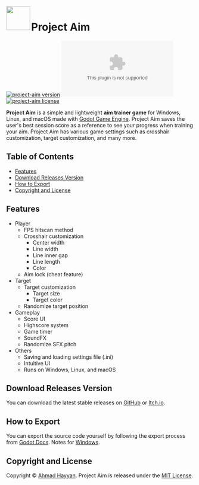 <img src="https://raw.githubusercontent.com/ahmadhayyan/project-aim/main/icon.png" align="left" width="64"/>

# Project Aim
[![project-aim version](https://badge.fury.io/gh/ahmadhayyan%2Fproject-aim.svg)](../../)
[![project-aim size](https://badge-size.herokuapp.com/ahmadhayyan/project-aim/main/.build/Project-Aim_0.1.0_win32.exe)](.build/Project-Aim_0.1.0_win32.exe)
[![project-aim license](https://img.shields.io/npm/l/tabler.svg?label=license&message=MIT&color=4dc820)](LICENSE.md)


**Project Aim** is a simple and lightweight **aim trainer game** for Windows, Linux, and macOS made with [Godot Game Engine](https://godotengine.org/). Project Aim saves the user's best session score as a reference to see your progress when training your aim. Project Aim has various game settings such as crosshair customization, target customization, and many more.

## Table of Contents
- [Features](#features)
- [Download Releases Version](#download-releases-version)
- [How to Export](#how-to-export)
- [Copyright and License](#copyright-and-license)

## Features
- Player
  - FPS hitscan method
  - Crosshair customization
    - Center width
    - Line width
    - Line inner gap
    - Line length
    - Color
  - Aim lock (cheat feature)
- Target
  - Target customization
    - Target size
    - Target color
  - Randomize target position
- Gameplay
  - Score UI
  - Highscore system
  - Game timer
  - SoundFX
  - Randomize SFX pitch
- Others
  - Saving and loading settings file (.ini)
  - Intuitive UI
  - Runs on Windows, Linux, and macOS

## Download Releases Version
You can download the latest stable releases on [GitHub](https://github.com/ahmadhayyan/project-aim/releases) or [Itch.io](https://ahmadhayyan.itch.io/project-aim).

## How to Export
You can export the source code yourself by following the export process from [Godot Docs](https://docs.godotengine.org/en/stable/tutorials/export/exporting_projects.html).
Notes for [Windows](https://docs.godotengine.org/en/stable/tutorials/export/changing_application_icon_for_windows.html).

## Copyright and License
Copyright © [Ahmad Hayyan](https://ahmadhayyan.github.io). Project Aim is released under the [MIT License](LICENSE.md).
